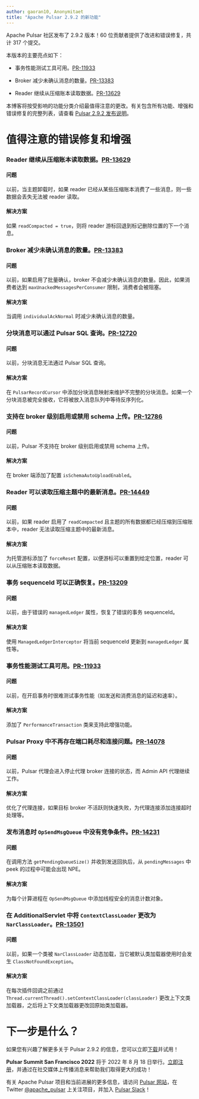 ```yaml
---
author: gaoran10, Anonymitaet
title: "Apache Pulsar 2.9.2 的新功能"
---
```


Apache Pulsar 社区发布了 2.9.2 版本！60 位贡献者提供了改进和错误修复，共计 317 个提交。

<!--truncate-->

本版本的主要亮点如下：

- 事务性能测试工具可用。[PR-11933](https://github.com/apache/pulsar/pull/11933)

- Broker 减少未确认消息的数量。[PR-13383](https://github.com/apache/pulsar/pull/13383)

- Reader 继续从压缩账本读取数据。[PR-13629](https://github.com/apache/pulsar/pull/13629)

本博客将按受影响的功能分类介绍最值得注意的更改。有关包含所有功能、增强和错误修复的完整列表，请查看 [Pulsar 2.9.2 发布说明](https://github.com/apache/pulsar/releases/tag/v2.9.2)。

# 值得注意的错误修复和增强

### Reader 继续从压缩账本读取数据。[PR-13629](https://github.com/apache/pulsar/pull/13629)

#### 问题

以前，当主题卸载时，如果 reader 已经从某些压缩账本消费了一些消息，则一些数据会丢失无法被 reader 读取。

#### 解决方案

如果 `readCompacted = true`，则将 reader 游标回退到标记删除位置的下一个消息。

### Broker 减少未确认消息的数量。[PR-13383](https://github.com/apache/pulsar/pull/13383)

#### 问题

以前，如果启用了批量确认，broker 不会减少未确认消息的数量。因此，如果消费者达到 `maxUnackedMessagesPerConsumer` 限制，消费者会被阻塞。

#### 解决方案

当调用 `individualAckNormal` 时减少未确认消息的数量。

### 分块消息可以通过 Pulsar SQL 查询。[PR-12720](https://github.com/apache/pulsar/pull/12720)

#### 问题

以前，分块消息无法通过 Pulsar SQL 查询。

#### 解决方案

在 `PulsarRecordCursor` 中添加分块消息映射来维护不完整的分块消息。如果一个分块消息被完全接收，它将被放入消息队列中等待反序列化。

### 支持在 broker 级别启用或禁用 schema 上传。[PR-12786](https://github.com/apache/pulsar/pull/12786)

#### 问题

以前，Pulsar 不支持在 broker 级别启用或禁用 schema 上传。

#### 解决方案

在 broker 端添加了配置 `isSchemaAutoUploadEnabled`。

### Reader 可以读取压缩主题中的最新消息。[PR-14449](https://github.com/apache/pulsar/pull/14449)

#### 问题

以前，如果 reader 启用了 `readCompacted` 且主题的所有数据都已经压缩到压缩账本中，reader 无法读取压缩主题中的最新消息。

#### 解决方案

为托管游标添加了 `forceReset` 配置，以便游标可以重置到给定位置，reader 可以从压缩账本读取数据。

### 事务 sequenceId 可以正确恢复。[PR-13209](https://github.com/apache/pulsar/pull/13209)

#### 问题

以前，由于错误的 `managedLedger` 属性，恢复了错误的事务 sequenceId。

#### 解决方案

使用 `ManagedLedgerInterceptor` 将当前 sequenceId 更新到 `managedLedger` 属性等。

### 事务性能测试工具可用。[PR-11933](https://github.com/apache/pulsar/pull/11933)

#### 问题

以前，在开启事务时很难测试事务性能（如发送和消费消息的延迟和速率）。

#### 解决方案

添加了 `PerformanceTransaction` 类来支持此增强功能。

### Pulsar Proxy 中不再存在端口耗尽和连接问题。[PR-14078](https://github.com/apache/pulsar/pull/14078)

#### 问题

以前，Pulsar 代理会进入停止代理 broker 连接的状态，而 Admin API 代理继续工作。

#### 解决方案

优化了代理连接，如果目标 broker 不活跃则快速失败，为代理连接添加连接超时处理等。

### 发布消息时 `OpSendMsgQueue` 中没有竞争条件。[PR-14231](https://github.com/apache/pulsar/pull/14231)

#### 问题

在调用方法 `getPendingQueueSize()` 并收到发送回执后，从 `pendingMessages` 中 peek 的过程中可能会出现 NPE。

#### 解决方案

为每个计算进程在 `OpSendMsgQueue` 中添加线程安全的消息计数对象。

### 在 AdditionalServlet 中将 `ContextClassLoader` 更改为 `NarClassLoader`。[PR-13501](https://github.com/apache/pulsar/pull/13501)

#### 问题

以前，如果一个类被 `NarClassLoader` 动态加载，当它被默认类加载器使用时会发生 `ClassNotFoundException`。

#### 解决方案

在每次插件回调之前通过 `Thread.currentThread().setContextClassLoader(classLoader)` 更改上下文类加载器，之后将上下文类加载器更改回原始类加载器。

# 下一步是什么？

如果您有兴趣了解更多关于 Pulsar 2.9.2 的信息，您可以立即[下载](https://pulsar.apache.org/en/versions/)并试用！

**Pulsar Summit San Francisco 2022** 将于 2022 年 8 月 18 日举行。[立即注册](https://pulsar-summit.org/)，并通过在社交媒体上传播消息来帮助我们取得更大的成功！

有关 Apache Pulsar 项目和当前进展的更多信息，请访问
[Pulsar 网站](https://pulsar.apache.org)，在 Twitter [@apache_pulsar](https://twitter.com/apache_pulsar) 上关注项目，并加入 [Pulsar Slack](https://apache-pulsar.herokuapp.com/)！